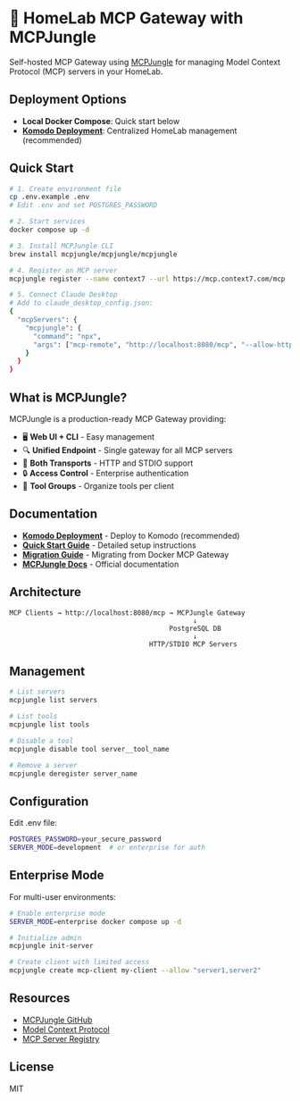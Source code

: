 # 🌳 HomeLab MCP Gateway with MCPJungle

Self-hosted MCP Gateway using [MCPJungle](https://github.com/mcpjungle/MCPJungle) for managing Model Context Protocol (MCP) servers in your HomeLab.

## Deployment Options

- **Local Docker Compose**: Quick start below
- **[Komodo Deployment](KOMODO_DEPLOYMENT.md)**: Centralized HomeLab management (recommended)

## Quick Start

```bash
# 1. Create environment file
cp .env.example .env
# Edit .env and set POSTGRES_PASSWORD

# 2. Start services
docker compose up -d

# 3. Install MCPJungle CLI
brew install mcpjungle/mcpjungle/mcpjungle

# 4. Register an MCP server
mcpjungle register --name context7 --url https://mcp.context7.com/mcp

# 5. Connect Claude Desktop
# Add to claude_desktop_config.json:
{
  "mcpServers": {
    "mcpjungle": {
      "command": "npx",
      "args": ["mcp-remote", "http://localhost:8080/mcp", "--allow-http"]
    }
  }
}
```

## What is MCPJungle?

MCPJungle is a production-ready MCP Gateway providing:

- 🖥️ **Web UI + CLI** - Easy management
- 🔍 **Unified Endpoint** - Single gateway for all MCP servers
- 📡 **Both Transports** - HTTP and STDIO support
- 🔒 **Access Control** - Enterprise authentication
- 🎯 **Tool Groups** - Organize tools per client

## Documentation

- **[Komodo Deployment](KOMODO_DEPLOYMENT.md)** - Deploy to Komodo (recommended)
- **[Quick Start Guide](QUICKSTART.md)** - Detailed setup instructions
- **[Migration Guide](MIGRATION.md)** - Migrating from Docker MCP Gateway
- **[MCPJungle Docs](https://github.com/mcpjungle/MCPJungle)** - Official documentation

## Architecture

```
MCP Clients → http://localhost:8080/mcp → MCPJungle Gateway
                                              ↓
                                        PostgreSQL DB
                                              ↓
                                   HTTP/STDIO MCP Servers
```

## Management

```bash
# List servers
mcpjungle list servers

# List tools
mcpjungle list tools

# Disable a tool
mcpjungle disable tool server__tool_name

# Remove a server
mcpjungle deregister server_name
```

## Configuration

Edit .env file:

```bash
POSTGRES_PASSWORD=your_secure_password
SERVER_MODE=development  # or enterprise for auth
```

## Enterprise Mode

For multi-user environments:

```bash
# Enable enterprise mode
SERVER_MODE=enterprise docker compose up -d

# Initialize admin
mcpjungle init-server

# Create client with limited access
mcpjungle create mcp-client my-client --allow "server1,server2"
```

## Resources

- [MCPJungle GitHub](https://github.com/mcpjungle/MCPJungle)
- [Model Context Protocol](https://modelcontextprotocol.io/)
- [MCP Server Registry](https://github.com/modelcontextprotocol/servers)

## License

MIT
